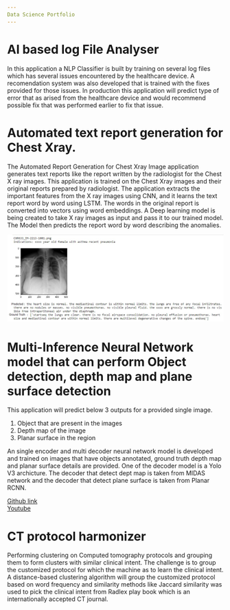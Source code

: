 ```yaml
---
Data Science Portfolio
---
```


# AI based log File Analyser

In this application a NLP Classifier is built by training on several log files which has several issues encountered by the healthcare device. A recomendation system was also developed that is trained with the fixes provided for those issues. In production this application will predict type of error that as arised from the healthcare device and would recommend possible fix that was performed earlier to fix that issue.

# Automated text report generation for Chest Xray.

The Automated Report Generation for Chest Xray Image application generates text reports like the report written by the radiologist for the Chest X ray images. This application is trained on the Chest Xray images and their original reports prepared by radiologist. The application extracts the important features from the X ray images using CNN, and it learns the text report word by word using LSTM. The words in the original report is converted into vectors using word embeddings. A Deep learning model is being created to take X ray images as input and pass it to our trained model. The Model then predicts the report word by word describing the anomalies.

![](assets/img/ChestXrayResult.jpg)

# Multi-Inference Neural Network model that can perform Object detection, depth map and plane surface detection
This application will predict below 3 outputs for a provided single image.
1. Object that are present in the images
2. Depth map of the image
3. Planar surface in the region

An single encoder and multi decoder neural network model is developed and trained on images that have objects annotated, ground truth depth map and planar surface details are provided. One of the decoder model is a Yolo V3 archicture. The decoder that detect dept map is taken from MIDAS network and the decoder that detect plane surface is taken from Planar RCNN.

[Github link](https://github.com/eva5covergence/EVA5_AI_Projects_new/tree/master/Readme/Session15_CapstoneProject) </br>
[Youtube](https://www.youtube.com/watch?v=W5vej8zcso8)

# CT protocol harmonizer

Performing clustering on Computed tomography protocols and grouping them to form clusters with similar clinical intent. The challenge is to group the customized protocol for which the machine as to learn the clinical intent. A distance-based clustering algorithm will group the customized protocol based on word frequency and similarity methods like Jaccard similarity was used to pick the clinical intent from Radlex play book which is an internationally accepted CT journal.

